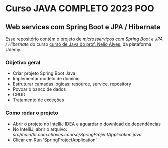 # Curso JAVA COMPLETO 2023 POO
## Web services com Spring Boot e JPA / Hibernate

Esse repositório contém o projeto de _microsserviços com Spring Boot e JPA / Hibernate_ 
do curso
[curso de Java do prof. Nelio Alves](https://www.udemy.com/course/java-curso-completo/), da plataforma Udemy.</br>


### Objetivo geral
- Criar projeto Spring Boot Java</br>
- Implementar modelo de domínio</br>
- Estruturar camadas lógicas: resource, service, repository</br>
- Povoar o banco de dados</br>
- CRUD </br>
- Tratamento de exceções</br>

### Como rodar o projeto
- Abrir o projeto no IntelliJ IDEA e aguardar o download de dependências</br>
- No IntelliJ, abrir o arquivo: _src/main/br.com.chaves.course/SpringProjectApplication.java_</br>
- Clicar em Run 'SpringProjectApplication'</br> 